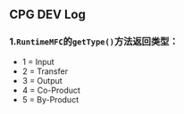 ## CPG DEV Log
### 1.```RuntimeMFC```的```getType()```方法返回类型：
- 1 = Input
- 2 = Transfer
- 3 = Output
- 4 = Co-Product
- 5 = By-Product
